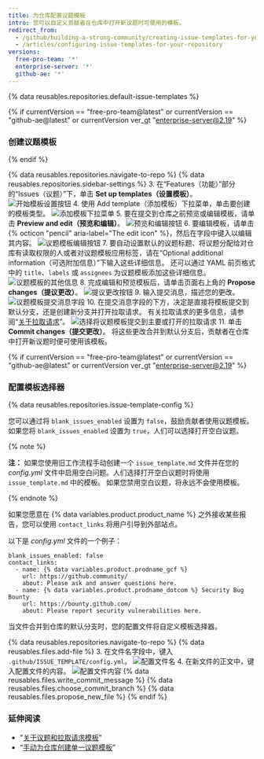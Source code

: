 ```yaml
---
title: 为仓库配置议题模板
intro: 您可以自定义贡献者在仓库中打开新议题时可使用的模板。
redirect_from:
  - /github/building-a-strong-community/creating-issue-templates-for-your-repository
  - /articles/configuring-issue-templates-for-your-repository
versions:
  free-pro-team: '*'
  enterprise-server: '*'
  github-ae: '*'
---
```


{% data reusables.repositories.default-issue-templates %}

{% if currentVersion == "free-pro-team@latest" or currentVersion == "github-ae@latest" or currentVersion ver_gt "enterprise-server@2.19" %}
### 创建议题模板
{% endif %}

{% data reusables.repositories.navigate-to-repo %}
{% data reusables.repositories.sidebar-settings %}
3. 在“Features（功能）”部分的“Issues（议题）”下，单击 **Set up templates（设置模板）**。 ![开始模板设置按钮](/assets/images/help/repository/set-up-templates.png)
4. 使用 Add template（添加模板）下拉菜单，单击要创建的模板类型。 ![添加模板下拉菜单](/assets/images/help/repository/add-template-drop-down-menu.png)
5. 要在提交到仓库之前预览或编辑模板，请单击 **Preview and edit（预览和编辑）**。 ![预览和编辑按钮](/assets/images/help/repository/preview-and-edit-button.png)
6. 要编辑模板，请单击 {% octicon "pencil" aria-label="The edit icon" %}，然后在字段中键入以编辑其内容。 ![议题模板编辑按钮](/assets/images/help/repository/issue-template-edit-button.png)
7. 要自动设置默认的议题标题、将议题分配给对仓库有读取权限的人或者对议题模板应用标签，请在“Optional additional information（可选附加信息）”下输入这些详细信息。 还可以通过 YAML 前页格式中的 `title`、`labels` 或 `assignees` 为议题模板添加这些详细信息。 ![议题模板的其他信息](/assets/images/help/repository/additional-issue-template-info.png)
8. 完成编辑和预览模板后，请单击页面右上角的 **Propose changes（提议更改）**。 ![提议更改按钮](/assets/images/help/repository/propose-changes-button.png)
9. 输入提交消息，描述您的更改。 ![议题模板提交消息字段](/assets/images/help/repository/issue-template-commit-message-field.png)
10. 在提交消息字段的下方，决定是直接将模板提交到默认分支，还是创建新分支并打开拉取请求。 有关拉取请求的更多信息，请参阅“[关于拉取请求](/articles/about-pull-requests)”。 ![选择将议题模板提交到主要或打开的拉取请求](/assets/images/help/repository/issue-template-commit-to-master-or-open-pull-request.png)
11. 单击 **Commit changes（提交更改）**。 将这些更改合并到默认分支后，贡献者在仓库中打开新议题时便可使用该模板。

{% if currentVersion == "free-pro-team@latest" or currentVersion == "github-ae@latest" or currentVersion ver_gt "enterprise-server@2.19" %}
### 配置模板选择器

{% data reusables.repositories.issue-template-config %}

您可以通过将 `blank_issues_enabled` 设置为 `false`，鼓励贡献者使用议题模板。 如果您将 `blank_issues_enabled` 设置为 `true`，人们可以选择打开空白议题。

{% note %}

**注：** 如果您使用旧工作流程手动创建一个 `issue_template.md` 文件并在您的 *config.yml* 文件中启用空白问题。人们选择打开空白议题时将使用 `issue_template.md` 中的模板。 如果您禁用空白议题，将永远不会使用模板。

{% endnote %}

如果您愿意在 {% data variables.product.product_name %} 之外接收某些报告，您可以使用 `contact_links` 将用户引导到外部站点。

以下是 *config.yml* 文件的一个例子：

```shell
blank_issues_enabled: false
contact_links:
  - name: {% data variables.product.prodname_gcf %}
    url: https://github.community/
    about: Please ask and answer questions here.
  - name: {% data variables.product.prodname_dotcom %} Security Bug Bounty
    url: https://bounty.github.com/
    about: Please report security vulnerabilities here.
```

当文件合并到仓库的默认分支时，您的配置文件将自定义模板选择器。

{% data reusables.repositories.navigate-to-repo %}
{% data reusables.files.add-file %}
3. 在文件名字段中，键入 `.github/ISSUE_TEMPLATE/config.yml`。 ![配置文件名](/assets/images/help/repository/template-config-file-name.png)
4. 在新文件的正文中，键入配置文件的内容。 ![配置文件内容](/assets/images/help/repository/template-config-file-content.png)
{% data reusables.files.write_commit_message %}
{% data reusables.files.choose_commit_branch %}
{% data reusables.files.propose_new_file %}
{% endif %}

### 延伸阅读

- "[关于议题和拉取请求模板](/articles/about-issue-and-pull-request-templates)"
- “[手动为仓库创建单一议题模板](/articles/manually-creating-a-single-issue-template-for-your-repository)”
